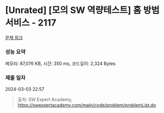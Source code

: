 # [Unrated] [모의 SW 역량테스트] 홈 방범 서비스 - 2117 

[문제 링크](https://swexpertacademy.com/main/code/problem/problemDetail.do?contestProbId=AV5V61LqAf8DFAWu) 

### 성능 요약

메모리: 87,076 KB, 시간: 350 ms, 코드길이: 2,324 Bytes

### 제출 일자

2024-03-03 22:57



> 출처: SW Expert Academy, https://swexpertacademy.com/main/code/problem/problemList.do